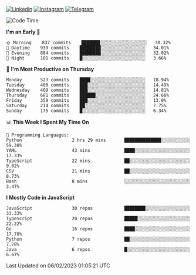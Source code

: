 [![Linkedin](https://img.shields.io/badge/-Archie-blue?style=flat-square&labelColor=gray&logo=Linkedin&logoColor=white&link=https://www.linkedin.com/in/archisdi)](https://www.linkedin.com/in/archisdi)
[![Instagram](https://img.shields.io/badge/-@archisdi-orange?style=flat-square&labelColor=gray&logo=Instagram&logoColor=white&link=https://www.instagram.com/archisdi)](https://www.instagram.com/archisdi)
[![Telegram](https://img.shields.io/badge/-aai-informational?style=flat-square&labelColor=gray&logo=telegram&logoColor=white&link=https://t.me/archisdi)](https://t.me/archisdi)

<!--START_SECTION:waka-->
![Code Time](http://img.shields.io/badge/Code%20Time-1%2C998%20hrs%2034%20mins-blue)

**I'm an Early 🐤** 

```text
🌞 Morning    837 commits    ███████░░░░░░░░░░░░░░░░░░   30.32% 
🌆 Daytime    939 commits    ████████░░░░░░░░░░░░░░░░░   34.01% 
🌃 Evening    884 commits    ████████░░░░░░░░░░░░░░░░░   32.02% 
🌙 Night      101 commits    █░░░░░░░░░░░░░░░░░░░░░░░░   3.66%

```
📅 **I'm Most Productive on Thursday** 

```text
Monday       523 commits    ████░░░░░░░░░░░░░░░░░░░░░   18.94% 
Tuesday      400 commits    ███░░░░░░░░░░░░░░░░░░░░░░   14.49% 
Wednesday    409 commits    ███░░░░░░░░░░░░░░░░░░░░░░   14.81% 
Thursday     681 commits    ██████░░░░░░░░░░░░░░░░░░░   24.66% 
Friday       359 commits    ███░░░░░░░░░░░░░░░░░░░░░░   13.0% 
Saturday     214 commits    ██░░░░░░░░░░░░░░░░░░░░░░░   7.75% 
Sunday       175 commits    █░░░░░░░░░░░░░░░░░░░░░░░░   6.34%

```


📊 **This Week I Spent My Time On** 

```text
💬 Programming Languages: 
Python                   2 hrs 29 mins       ██████████████░░░░░░░░░░░   59.38% 
YAML                     43 mins             ████░░░░░░░░░░░░░░░░░░░░░   17.33% 
TypeScript               22 mins             ██░░░░░░░░░░░░░░░░░░░░░░░   9.02% 
CSV                      21 mins             ██░░░░░░░░░░░░░░░░░░░░░░░   8.73% 
Bash                     8 mins              ░░░░░░░░░░░░░░░░░░░░░░░░░   3.47%

```

**I Mostly Code in JavaScript** 

```text
JavaScript               30 repos            ████████░░░░░░░░░░░░░░░░░   33.33% 
TypeScript               20 repos            █████░░░░░░░░░░░░░░░░░░░░   22.22% 
Go                       16 repos            ████░░░░░░░░░░░░░░░░░░░░░   17.78% 
Python                   7 repos             ██░░░░░░░░░░░░░░░░░░░░░░░   7.78% 
Java                     6 repos             █░░░░░░░░░░░░░░░░░░░░░░░░   6.67%

```



 Last Updated on 06/02/2023 01:05:21 UTC
<!--END_SECTION:waka-->